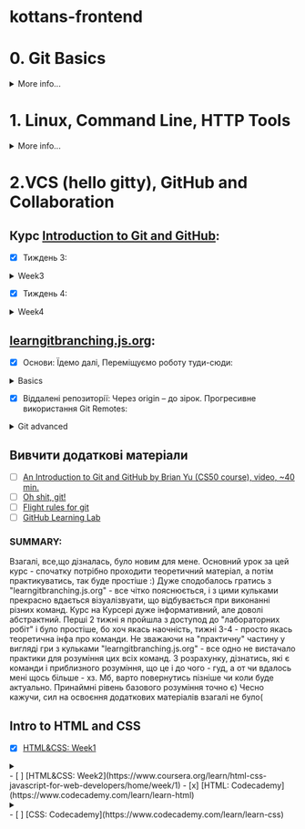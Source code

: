 # kottans-frontend
# 0. Git Basics
<details><summary>More info...</summary>
  
## Курс [Introduction to Git and GitHub](https://www.coursera.org/learn/introduction-git-github):
- [x] Тиждень 1:
<details>
  
  <img src = "https://user-images.githubusercontent.com/97355715/181358513-e6c999dc-d1f3-4826-a489-370655e94c4a.png">
</details>

- [x] Тиждень 2:
<details>
  <img src = "https://user-images.githubusercontent.com/97355715/181475811-33273c07-2968-4866-9be0-632999f039af.png">
</details>

### SUMMARY:
Доволі важкий початок) ледве пробралась крізь ці непроглядні хащі перших занять першого тижня (Лінукс). Але далі все було набагато легше (коли пішов просто Гіт). Тому, найважливіший урок - не дизморалитись на початку :)

## [learngitbranching.js.org](https://learngitbranching.js.org/?locale=uk):
- [x] Основи:
<details>
  <summary>Basics</summary>
  <img src = "https://user-images.githubusercontent.com/97355715/181358066-c7dd0e64-88a7-4dd3-8eb2-ca3efb483f71.png">
</details>

- [x] Віддалені репозиторії: Push & Pull -- віддалені репозиторії в Git!:
<details>
  <summary>Push & Pull</summary>
  <img src = "https://user-images.githubusercontent.com/97355715/181451001-5d1daed8-eef0-4782-bf12-1b0a1c91c631.png">
</details>

### SUMMARY:
Цікава гра) довелось трішки помучитись, але було дуже корисно відшліфувати навички на практиці.

## Надіслати pull-request
Ось: https://github.com/kottans/mock-repo/pull/767
## Вивчити додаткові матеріали
- [ ] [Лекція по Git від Олексія Руденка](https://www.youtube.com/playlist?list=PLS8sEUxbfFY9MnPIFPTNlaS5xX7P5Ge-5)
- [x] [Git за 30 хвилин](https://codeguida.com/post/453)
- [x] [Git tips — закріпити свої знання про Git](https://www.webfx.com/blog/web-design/git-tips/)
- [x] [About Merge Conflicts](https://docs.github.com/en/pull-requests/collaborating-with-pull-requests/addressing-merge-conflicts/about-merge-conflicts)
- [x] [Resoilving a Merge Conflict](https://docs.github.com/en/pull-requests/collaborating-with-pull-requests/addressing-merge-conflicts/resolving-a-merge-conflict-using-the-command-line)
- [ ] [Communicating using Markdown](https://lab.github.com/githubtraining/communicating-using-markdown)
- [ ] [Learn anything front-end](https://learn-anything.xyz/web-development/front-end)
- [ ] [TypingClub — покращити швидкість набору на клавіатурі](https://www.typingclub.com/) WIP - 308/685 Typing Jungle ^_^
- [x] [How to Learn and Cope with Negative Thoughts](https://guides.hexlet.io/learning/) - дуже корисний мотиваційний ресурс, щоб не впадати в зневіру)

## GENERAL SUMMARY:
Я очікувала, що буде легше) Багато матеріалів. Курс на Курсері потребує часу, але вартий того. Проходити англійською не найлегший квест, проте можливо. Чи вдалось розібратись з роботою Гіта і почуватись у ньому впевненіше? 100%. Урок - не варто недооцінювати скільки часу займе проходження)
</details>

# 1. Linux, Command Line, HTTP Tools
<details><summary>More info...</summary>
  
## [Linux Survival (4 modules)](https://linuxsurvival.com/linux-tutorial-introduction/):
<details>
  <summary>4 Quizes:</summary>
  <img src = "https://user-images.githubusercontent.com/97355715/181487413-849cf1cb-98d6-480e-8338-85d5833a9437.png">
  <img src = "https://user-images.githubusercontent.com/97355715/181627516-4e9f9e90-818b-40d4-af91-677a8d5fcfa3.png">
  <img src = "https://user-images.githubusercontent.com/97355715/181744716-2daa92e4-4282-4c3b-8436-9d094b4dee97.png">
  <img src = "https://user-images.githubusercontent.com/97355715/181748214-88268adb-5b2c-41a5-9cfd-2d04ab88b759.png">
</details>

### SUMMARY:
Перше знайомство з Linux. Чимало знайомого чи подібного завдяки використанню cmd. Записування у блокнот дуже допомогає, бо багато інфи. Була здивовано опціям надання/позбавлення доступу в Лінуксі, як і розподілам на 3 категорії: user, group, other. Назви деяких команд трішки конфузять: man, finger, kill -9) В той час, як інші дуже логічні скорочення, що сприяє їх запам'ятовуванню.
## [HTTP: Протокол, який повинен розуміти кожний веб-розробник - Частина 1](https://code.tutsplus.com/uk/tutorials/http-the-protocol-every-web-developer-must-know-part-1--net-31177)
Був досвід використання Fiddler. Нарешті приблизно зрозуміла що це і для чого. Розуміння що таке HTTP раніше не було. Не скажу, що стаття дуже легка для сприйняття та розуміння, але розуміння точно з'явилось. Усміхнулась від того, що фіча протоколу HTTP 1.1 chunked transfer-coding - нагадує Half-life: замість того, щоб грузити всю карту, карта розділена на невеличкі шматочки, і коли гравець підходить до закінчення шматочка - підгружається інший)) це, звісно, трішки інше, бо там суть в розбивці на шматочки, без вказування пам'яті, які займає шматочок, а воно просто ділиться і підгружається доти, допоки останній шматочок не буде 0 розміру)
## [HTTP: Протокол, який повинен розуміти кожний веб-розробник - Частина 2](https://code.tutsplus.com/uk/tutorials/http-the-protocol-every-web-developer-must-know-part-2--net-31155)
Було непросто. Сподобалась частина про детальне пояснення роботи HTTPS протоколу і кеш. Відчуваю потребу повернутись до цієї інфи через деякий час, бо щось є сумніви чи я все допетрала...
## Additional
- [x] [How I taught myself to code in eight weeks](https://lifehacker.com/how-i-taught-myself-to-code-in-eight-weeks-511615189) - прочитала, але не скористалась порадами і курсами((
- [ ] [How JavaScript works: Deep dive into WebSockets and HTTP/2 with SSE + how to pick the right path](https://blog.sessionstack.com/how-javascript-works-deep-dive-into-websockets-and-http-2-with-sse-how-to-pick-the-right-path-584e6b8e3bf7) - tltr, трішки пізніше)
- [ ] [Command Line Power User](https://commandlinepoweruser.com/) - пізніше
- [ ] [Configuring Linux Web Servers](https://www.udacity.com/course/configuring-linux-web-servers--ud299) - Лінукс поки не на часі(
- [ ] [Networking for Web Developers](https://www.udacity.com/course/networking-for-web-developers--ud256) - оце на часі, але поки нема часу)

  </details>
  
# 2.VCS (hello gitty), GitHub and Collaboration
## Курс [Introduction to Git and GitHub](https://www.coursera.org/learn/introduction-git-github):
- [x] Тиждень 3:
<details>
  <summary>Week3</summary>
  <img src = "https://github.com/filoxera1409/kottans-frontend/blob/main/task_git_collaboration/Screenshot%202022-08-02%20185357.jpg">
</details>

- [x] Тиждень 4:
<details>
  <summary>Week4</summary>
  <img src = "https://github.com/filoxera1409/kottans-frontend/blob/main/task_git_collaboration/Screenshot%202022-08-02%20203317.jpg">
</details>
  
  ## [learngitbranching.js.org](https://learngitbranching.js.org/?locale=uk):
  
- [x] Основи: Їдемо далі, Переміщуємо роботу туди-сюди:
<details>
  <summary>Basics</summary>
  <img src = "https://github.com/filoxera1409/kottans-frontend/blob/main/task_git_collaboration/Screenshot%202022-08-01%20205831.jpg">
</details>

- [x] Віддалені репозиторії: Через origin – до зірок. Прогресивне використання Git Remotes:
<details>
  <summary>Git advanced</summary>
  <img src = "https://github.com/filoxera1409/kottans-frontend/blob/main/task_git_collaboration/Screenshot%202022-08-02%20205828.jpg">
</details>
  
  ## Вивчити додаткові матеріали
- [ ] [An Introduction to Git and GitHub by Brian Yu (CS50 course), video, ~40 min.](https://www.youtube.com/playlist?list=PLS8sEUxbfFY9MnPIFPTNlaS5xX7P5Ge-5)
- [ ] [Oh shit, git!](https://www.youtube.com/watch?v=MJUJ4wbFm_A)
- [ ] [Flight rules for git](https://github.com/k88hudson/git-flight-rules)
- [ ] [GitHub Learning Lab](https://lab.github.com/)

### SUMMARY:
Взагалі, все,що дізналась, було новим для мене. Основний урок за цей курс - спочатку потрібно проходити теоретичний матеріал, а потім практикуватись, так буде простіше :) Дуже сподобалось гратись з "learngitbranching.js.org" - все чітко пояснюється, і з цими кульками прекрасно вдається візуалізвуати, що відбувається при виконанні різних команд. Курс на Курсері дуже інформативний, але доволі абстрактний. Перші 2 тижні я пройшла з доступод до "лабораторних робіт" і було простіше, бо хоч якась наочність, тижні 3-4 - просто якась теоретична інфа про команди. Не зважаючи на "практичну" частину у вигляді гри з кульками "learngitbranching.js.org" - все одно не вистачало практики для розуміння цих всіх команд. З розрахунку, дізнатись, які є команди і приблизного розуміння, що це і до чого - гуд, а от чи вдалось мені щось більше - хз. Мб, варто повернутись пізніше чи коли буде актуально. Принаймні рівень базового розуміння точно є)
Чесно кажучи, сил на освоєння додаткових матеріалів взагалі не було(

## Intro to HTML and CSS

- [x] [HTML&CSS: Week1](https://www.coursera.org/learn/html-css-javascript-for-web-developers/home/week/1)
<details>
<summary></summary>
  <img src = "https://github.com/filoxera1409/kottans-frontend/blob/main/task_html_css_intro/Screenshot%202022-08-06%20141753.jpg">
  </details>
- [ ] [HTML&CSS: Week2](https://www.coursera.org/learn/html-css-javascript-for-web-developers/home/week/1)
- [x] [HTML: Codecademy](https://www.codecademy.com/learn/learn-html)
<details>
<summary></summary>
  <img src = "https://github.com/filoxera1409/kottans-frontend/blob/main/task_html_css_intro/Screenshot%202022-08-06%20141753.jpg">
</details>
- [ ] [CSS: Codecademy](https://www.codecademy.com/learn/learn-css)
